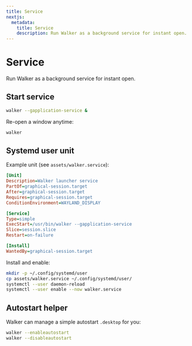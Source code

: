 ```yaml
---
title: Service
nextjs:
  metadata:
    title: Service
    description: Run Walker as a background service for instant open.
---
```


# Service

Run Walker as a background service for instant open.

## Start service

```bash
walker --gapplication-service &
```

Re-open a window anytime:

```bash
walker
```

## Systemd user unit

Example unit (see `assets/walker.service`):

```ini
[Unit]
Description=Walker launcher service
PartOf=graphical-session.target
After=graphical-session.target
Requires=graphical-session.target
ConditionEnvironment=WAYLAND_DISPLAY

[Service]
Type=simple
ExecStart=/usr/bin/walker --gapplication-service
Slice=session.slice
Restart=on-failure

[Install]
WantedBy=graphical-session.target
```

Install and enable:

```bash
mkdir -p ~/.config/systemd/user
cp assets/walker.service ~/.config/systemd/user/
systemctl --user daemon-reload
systemctl --user enable --now walker.service
```

## Autostart helper

Walker can manage a simple autostart `.desktop` for you:

```bash
walker --enableautostart
walker --disableautostart
```
